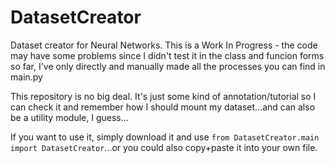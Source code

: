 # DatasetCreator
Dataset creator for Neural Networks.
This is a Work In Progress - the code may have some problems since I didn't test it in the class and funcion forms so far, I've only directly and manually made all the processes you can find in main.py

This repository is no big deal. It's just some kind of annotation/tutorial so I can check it and remember how I should mount my dataset...and can also be a utility module, I guess...

If you want to use it, simply download it and use `from DatasetCreator.main import DatasetCreator`...or you could also copy+paste it into your own file.
